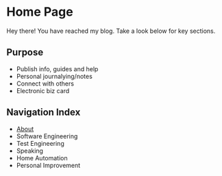 # Home Page
Hey there! You have reached my blog. Take a look below for key sections.

## Purpose
* Publish info, guides and help
* Personal journalying/notes
* Connect with others
* Electronic biz card

## Navigation Index
* [About](./ABOUT.md)
* Software Engineering
* Test Engineering
* Speaking
* Home Automation
* Personal Improvement
